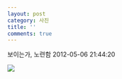 ```yaml
---
layout: post
category: 사진
title: ''
comments: true
---
```

보이는가, 노련함
2012-05-06 21:44:20


  

![][link0]

  


[link0]:https://t1.daumcdn.net/cfile/tistory/165C614F4FA6721F27
